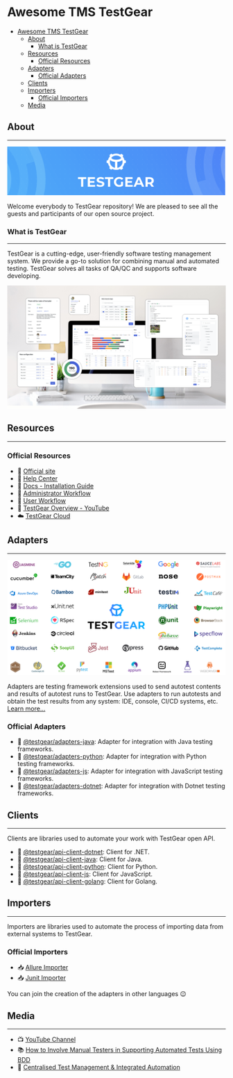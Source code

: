 # Awesome TMS TestGear

- [Awesome TMS TestGear](#awesome-tms-testgear)
  - [About](#about)
    - [What is TestGear](#what-is-testgear)
  - [Resources](#resources)
    - [Official Resources](#official-resources)
  - [Adapters](#adapters)
    - [Official Adapters](#official-adapters)
  - [Clients](#clients)
  - [Importers](#importers)
    - [Official Importers](#official-importers)
  - [Media](#media)

## About

___

![](/images/testgear.png)

Welcome everybody to TestGear repository! We are pleased to see all the guests and participants of our open source project.

### What is TestGear

___

TestGear is a cutting-edge, user-friendly software testing management system. We provide a go-to solution for combining manual and automated testing. TestGear solves all tasks of QA/QC and supports software developing.

![](/images/dashboard.png)

## Resources

___

### Official Resources

- 💼 [Official site](https://test-gear.io/)
- 💉 [Help Center](support.test-gear.io/hc/en-us)
- 📖 [Docs - Installation Guide](https://docs.test-gear.io/system-administrator-workflow/install-testgear/)
- 📖 [Administrator Workflow](https://docs.test-gear.io/administrator-workflow)
- 📖 [User Workflow](https://docs.test-gear.io/user-workflow)
- 🔎 [TestGear Overview - YouTube](https://www.youtube.com/watch?v=5FHqxgVPul4&t=160s)
- ☁️ [TestGear Cloud](https://id.test-gear.io/login)

## Adapters

___

![](/images/frameworks.png)

Adapters are testing framework extensions used to send autotest contents and results of autotest runs to TestGear. Use adapters to run autotests and obtain the test results from any system: IDE, console, CI/CD systems, etc. [Learn more...](https://docs.test-gear.io/user-guide/integrations/)

### Official Adapters

- 🧪 [@testgear/adapters-java](https://github.com/testgear-tms/adapters-java): Adapter for integration with Java testing frameworks.
- 🧪 [@testgear/adapters-python](https://github.com/testgear-tms/adapters-python): Adapter for integration with Python testing frameworks.
- 🧪 [@testgear/adapters-js](https://github.com/testgear-tms/adapters-js): Adapter for integration with JavaScript testing frameworks.
- 🧪 [@testgear/adapters-dotnet](https://github.com/testgear-tms/adapters-dotnet): Adapter for integration with Dotnet testing frameworks.

## Clients

___

Clients are libraries used to automate your work with TestGear open API.

- 🔌 [@testgear/api-client-dotnet](https://github.com/testgear-tms/api-client-dotnet): Client for .NET.
- 🔌 [@testgear/api-client-java](https://github.com/testgear-tms/api-client-java): Client for Java.
- 🔌 [@testgear/api-client-python](https://github.com/testgear-tms/api-client-python): Client for Python.
- 🔌 [@testgear/api-client-js](https://github.com/testgear-tms/api-client-js): Client for JavaScript.
- 🔌 [@testgear/api-client-golang](https://github.com/testgear-tms/api-client-golang): Client for Golang.

## Importers

___

Importers are libraries used to automate the process of importing data from external systems to TestGear.

### Official Importers

- 📥 [Allure Importer](https://github.com/testgear-tms/importers)
- 📥 [Junit Importer](https://github.com/testgear-tms/importers/tree/main/testgear-importer-junit)

You can join the creation of the adapters in other languages 😉

## Media

___

- 📺 [YouTube Channel](https://www.youtube.com/channel/UC_hoovPHDKzChyFjSAH3Zpg)
- 📚 [How to Involve Manual Testers in Supporting Automated Tests Using BDD](https://test-gear.io/tpost/y4le36jeg1-how-to-involve-manual-testers-in-support)
- 👑 [Centralised Test Management & Integrated Automation](https://automationreinvented.blogspot.com/2022/11/centralised-test-management-integrated.html)
